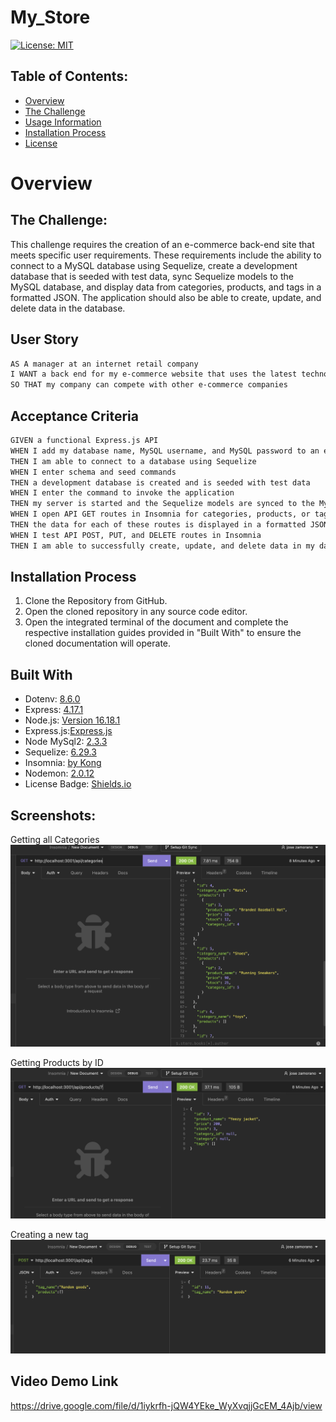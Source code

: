 # My_Store

[![License: MIT](https://img.shields.io/badge/License-MIT-yellow.svg)](https://opensource.org/licenses/MIT)
  

## Table of Contents:
- [Overview](#Overview)
- [The Challenge](#The-Challenge)
- [Usage Information](#Usage-Information)
- [Installation Process](#Installation-Process)
- [License](#License)

# Overview

## The Challenge:
This challenge requires the creation of an e-commerce back-end site that meets specific user requirements. These requirements include the ability to connect to a MySQL database using Sequelize, create a development database that is seeded with test data, sync Sequelize models to the MySQL database, and display data from categories, products, and tags in a formatted JSON. The application should also be able to create, update, and delete data in the database.
## User Story

```md
AS A manager at an internet retail company
I WANT a back end for my e-commerce website that uses the latest technologies
SO THAT my company can compete with other e-commerce companies
```

## Acceptance Criteria

```md
GIVEN a functional Express.js API
WHEN I add my database name, MySQL username, and MySQL password to an environment variable file
THEN I am able to connect to a database using Sequelize
WHEN I enter schema and seed commands
THEN a development database is created and is seeded with test data
WHEN I enter the command to invoke the application
THEN my server is started and the Sequelize models are synced to the MySQL database
WHEN I open API GET routes in Insomnia for categories, products, or tags
THEN the data for each of these routes is displayed in a formatted JSON
WHEN I test API POST, PUT, and DELETE routes in Insomnia
THEN I am able to successfully create, update, and delete data in my database
```

## Installation Process
1. Clone the Repository from GitHub.
2. Open the cloned repository in any source code editor.
3. Open the integrated terminal of the document and complete the respective installation guides provided in "Built With" to ensure the cloned documentation will operate.

## Built With
- Dotenv: [8.6.0](https://www.npmjs.com/package/dotenv)
- Express: [4.17.1](https://www.npmjs.com/package/express)
- Node.js: [Version 16.18.1](https://nodejs.org/en/blog/release/v16.18.1/)
- Express.js:[Express.js](https://expressjs.com/en/starter/installing.html)
- Node MySql2: [2.3.3](https://www.npmjs.com/package/mysql2)
- Sequelize: [6.29.3](https://www.npmjs.com/package/sequelize)
- Insomnia: [by Kong](https://insomnia.rest/)
- Nodemon: [2.0.12](https://www.npmjs.com/package/nodemon/v/2.0.12)
- License Badge: [Shields.io](https://shields.io/)


## Screenshots:
Getting all Categories 
![all categories](/Assets/GET_all_cat.png)

Getting Products by ID
![products by id](/Assets/Get_Products_ID.png)

Creating a new tag
![POST TAG](/Assets/create_new_tag.png)





## Video Demo Link
https://drive.google.com/file/d/1iykrfh-jQW4YEke_WyXvqjjGcEM_4Ajb/view